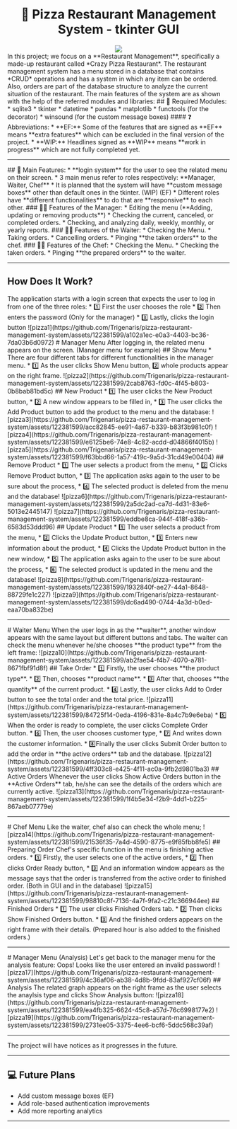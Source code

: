 <!-- Main Headline Here... --> <h1 align='center'> 🍕 Pizza Restaurant Management System - tkinter GUI </h1> <div align="center"> <img src="https://github.com/Trigenaris/pizza-restaurant-management-system/blob/main/crazy_logo.png"> </div> In this project; we focus on a **Restaurant Management**, specifically a made-up restaurant called *Crazy Pizza Restaurant*. The restaurant management system has a menu stored in a database that contains *CRUD* operations and has a system in which any item can be ordered. Also, orders are part of the database structure to analyze the current situation of the restaurant. The main features of the system are as shown with the help of the referred modules and libraries: ## 📌 Required Modules: * sqlite3 * tkinter * datetime * pandas * matplotlib * functools (for the decorator) * winsound (for the custom message boxes) #### ❓ Abbreviations: * **EF:** Some of the features that are signed as **EF** means **extra features** which can be excluded in the final version of the project. * **WIP:** Headlines signed as **WIP** means **work in progress** which are not fully completed yet. <hr> ## 📌 Main Features: * **login system** for the user to see the related menu on their screen. * 3 main menus refer to roles respectively: **Manager, Waiter, Chef** * It is planned that the system will have **custom message boxes** other than default ones in the tkinter. (WIP) (EF) * Different roles have **different functionalities** to do that are **responsive** to each other. ### 👩‍💼 Features of the Manager: * Editing the menu (**Adding, updating or removing products**) * Checking the current, canceled, or completed orders. * Checking, and analyzing daily, weekly, monthly, or yearly reports. ### 🤵‍♀️ Features of the Waiter: * Checking the Menu. * Taking orders. * Cancelling orders. * Pinging **the taken orders** to the chef. ### 👩‍🍳 Features of the Chef: * Checking the Menu. * Checking the taken orders. * Pinging **the prepared orders** to the waiter. <hr> <h2> How Does It Work? </h2> The application starts with a login screen that expects the user to log in from one of the three roles: * 1️⃣ First the user chooses the role * 2️⃣ Then enters the password (Only for the manager) * 3️⃣ Lastly, clicks the login button ![pizza1](https://github.com/Trigenaris/pizza-restaurant-management-system/assets/122381599/a102a1ec-e0a3-4403-bc36-7da03b6d0972) # Manager Menu After logging in, the related menu appears on the screen. (Manager menu for example) ## Show Menu * There are four different tabs for different functionalities in the manager menu. * 1️⃣ As the user clicks Show Menu button, 2️⃣ whole products appear on the right frame. ![pizza2](https://github.com/Trigenaris/pizza-restaurant-management-system/assets/122381599/2cab8763-fd0c-4f45-b803-0b8bab81bd5c) ## New Product * 1️⃣ The user clicks the New Product button, * 2️⃣ A new window appears to be filled in, * 3️⃣ The user clicks the Add Product button to add the product to the menu and the database: ![pizza3](https://github.com/Trigenaris/pizza-restaurant-management-system/assets/122381599/acc82845-ee91-4a67-b339-b83f3b981c0f) ![pizza4](https://github.com/Trigenaris/pizza-restaurant-management-system/assets/122381599/e6125be6-74e8-4c82-acdd-d04866f4015b) ![pizza5](https://github.com/Trigenaris/pizza-restaurant-management-system/assets/122381599/f63bbd66-1a57-419c-9a5d-31cd49e00404) ## Remove Product * 1️⃣ The user selects a product from the menu, * 2️⃣ Clicks Remove Product button, * 3️⃣ The application asks again to the user to be sure about the process, * 4️⃣ The selected product is deleted from the menu and the database! ![pizza6](https://github.com/Trigenaris/pizza-restaurant-management-system/assets/122381599/2a5dc2ad-ca7d-4d31-83e6-5013e2445147) ![pizza7](https://github.com/Trigenaris/pizza-restaurant-management-system/assets/122381599/eddbe8ca-944f-418f-a36b-6583d53ddd96) ## Update Product * 1️⃣ The user selects a product from the menu, * 2️⃣ Clicks the Update Product button, * 3️⃣ Enters new information about the product, * 4️⃣ Clicks the Update Product button in the new window, * 5️⃣ The application asks again to the user to be sure about the process, * 6️⃣ The selected product is updated in the menu and the database! ![pizza8](https://github.com/Trigenaris/pizza-restaurant-management-system/assets/122381599/1932840f-ae27-44a1-8648-88729fe1c227) ![pizza9](https://github.com/Trigenaris/pizza-restaurant-management-system/assets/122381599/dc6ad490-0744-4a3d-b0ed-eaa70ba832be) <hr> # Waiter Menu When the user logs in as the **waiter**, another window appears with the same layout but different buttons and tabs. The waiter can check the menu whenever he/she chooses **the product type** from the left frame: ![pizza10](https://github.com/Trigenaris/pizza-restaurant-management-system/assets/122381599/ab2fae54-f4b7-4070-a781-8671fbf91d8f) ## Take Order * 1️⃣ Firstly, the user chooses **the product type**. * 2️⃣ Then, chooses **product name**. * 3️⃣ After that, chooses **the quantity** of the current product. * 4️⃣ Lastly, the user clicks Add to Order button to see the total order and the total price. ![pizza11](https://github.com/Trigenaris/pizza-restaurant-management-system/assets/122381599/84725f14-0eda-4196-831e-8a4c7b9e6eba) * 5️⃣ When the order is ready to complete, the user clicks Complete Order button. * 6️⃣ Then, the user chooses customer type, * 7️⃣ And writes down the customer information. * 8️⃣Finally the user clicks Submit Order button to add the order in **the active orders** tab and the database. ![pizza12](https://github.com/Trigenaris/pizza-restaurant-management-system/assets/122381599/4ff303c8-e425-4f11-ac0a-9fb2d9801ba3) ## Active Orders Whenever the user clicks Show Active Orders button in the **Active Orders** tab, he/she can see the details of the orders which are currently active. ![pizza13](https://github.com/Trigenaris/pizza-restaurant-management-system/assets/122381599/1f4b5e34-f2b9-4dd1-b225-867aeb07779e) <hr> # Chef Menu Like the waiter, chef also can check the whole menu; ![pizza14](https://github.com/Trigenaris/pizza-restaurant-management-system/assets/122381599/21536f35-7a4d-4590-8775-e9f85fbb8fe5) ## Preparing Order Chef's specific function in the menu is finishing active orders. * 1️⃣ Firstly, the user selects one of the active orders, * 2️⃣ Then clicks Order Ready button, * 3️⃣ And an information window appears as the message says that the order is transferred from the active order to finished order. (Both in GUI and in the database) ![pizza15](https://github.com/Trigenaris/pizza-restaurant-management-system/assets/122381599/98810c8f-7136-4a7f-9fa2-c21c366944ee) ## Finished Orders * 1️⃣ The user clicks Finished Orders tab. * 2️⃣ Then clicks Show Finished Orders button. * 3️⃣ And the finished orders appears on the right frame with their details. (Prepared hour is also added to the finished orders.) <hr> # Manager Menu (Analysis) Let's get back to the manager menu for the analysis feature: Oops! Looks like the user entered an invalid password! ![pizza17](https://github.com/Trigenaris/pizza-restaurant-management-system/assets/122381599/4c36af06-ab38-4d8b-9fdd-83af927cf06f) ## Analysis The related graph appears on the right frame as the user selects the anaylsis type and clicks Show Analysis button: ![pizza18](https://github.com/Trigenaris/pizza-restaurant-management-system/assets/122381599/ea4fb325-6624-45c8-a57d-76c6998177e2) ![pizza19](https://github.com/Trigenaris/pizza-restaurant-management-system/assets/122381599/2731ee05-3375-4ee6-bcf6-5ddc568c39af) <hr> The project will have notices as it progresses in the future. <hr>

## 💻 Future Plans
- Add custom message boxes (EF)
- Add role-based authentication improvements
- Add more reporting analytics

---
